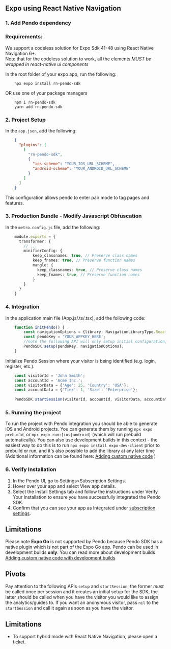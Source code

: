 ## Expo using React Native Navigation

### 1. Add Pendo dependency
### Requirements: 
We support a codeless solution for Expo Sdk 41-48 using React Native Navigation 6+.<br>
Note that for the codeless solution to work, all the elements *MUST be wrapped in react-native ui components*<br>

In the root folder of your expo app, run the following:

```
    npx expo install rn-pendo-sdk
```
OR use one of your package managers 
```
    npm i rn-pendo-sdk  
    yarn add rn-pendo-sdk
```
### 2. Project Setup
In the `app.json`, add the following:
```json
    {
      "plugins": [
        [
          "rn-pendo-sdk",
          {
            "ios-scheme": "YOUR_IOS_URL_SCHEME",
            "android-scheme": "YOUR_ANDROID_URL_SCHEME"
          }
        ]
      ]
    }
```
This configuration allows pendo to enter pair mode to tag pages and features. 

### 3. Production Bundle - Modify Javascript Obfuscation
In the `metro.config.js` file, add the following:
```typescript
    module.exports = {
      transformer: {
        // ...
        minifierConfig: {
            keep_classnames: true, // Preserve class names
            keep_fnames: true, // Preserve function names
            mangle: {
              keep_classnames: true, // Preserve class names
              keep_fnames: true, // Preserve function names
            }
        }
      }
    }
```
### 4. Integration
In the application main file (App.js/.ts/.tsx), add the following code:
```typescript
    function initPendo() {
        const navigationOptions = {library: NavigationLibraryType.ReactNativeNavigation, navigation: Navigation};
        const pendoKey = 'YOUR_APPKEY_HERE';
        //note the following API will only setup initial configuration, to start collect analytics use start session
        PendoSDK.setup(pendoKey, navigationOptions);
    }
```
Initialize Pendo Session where your visitor is being identified (e.g. login, register, etc.).
```typescript
    const visitorId = 'John Smith';
    const accountId = 'Acme Inc.';
    const visitorData = {'Age': 25, 'Country': 'USA'};
    const accountData = {'Tier': 1, 'Size': 'Enterprise'};
    
    PendoSDK.startSession(visitorId, accountId, visitorData, accountData);
```

### 5. Running the project
To run the project with Pendo integration you should be able to generate iOS and Android projects.
You can generate them by running `npx expo prebuild`, or `npx expo run:[ios|android]` (which will run prebuild automatically). You can also use development builds in this context - the easiest way to do this is to run `npx expo install expo-dev-client` prior to prebuild or run, and it's also possible to add the library at any later time (Additional information can be found here: [Adding custom native code](https://docs.expo.dev/workflow/customizing/#generate-native-projects-with-prebuild) )

### 6. Verify Installation

1. In the Pendo UI, go to Settings>Subscription Settings.
2. Hover over your app and select View app details.
3. Select the Install Settings tab and follow the instructions under Verify Your Installation to ensure you have successfully integrated the Pendo SDK.
4. Confirm that you can see your app as Integrated under <a href="https://app.pendo.io/admin" target="_blank">subscription settings</a>.

## Limitations 
Please note **Expo Go** is not supported by Pendo because Pendo SDK has a native plugin which is not part of the Expo Go app.
Pendo can be used in development builds **only**. 
You can read more about development builds [Adding custom native code with development builds](https://docs.expo.dev/workflow/customizing/)

## Pivots
Pay attention to the following APIs ``` setup ``` and ```startSession```; the former *must* be called once per session and it creates an initial setup for the SDK, the latter should be called when you have the visitor you would like to assign the analytics/guides to. If you want an anonymous visitor, pass ```nil``` to the ```startSession``` and call it again as soon as you have the visitor.  

## Limitations
* To support hybrid mode with React Native Navigation, please open a ticket.
